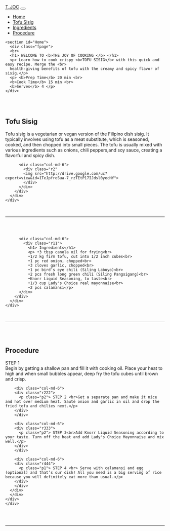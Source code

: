 <!DOCTYPE html>
<html lang="en">
<head>
  <meta charset="UTF-8">
  <meta http-equiv="X-UA-Compatible" content="IE=Edge">
  <meta name="viewport" content="width=device-width, initial-scale=1.0">

  <title>Informative Website</title>
  <link rel="stylesheet" href="style.css">
  <link href="https://cdn.jsdelivr.net/npm/bootstrap@5.3.2/dist/css/bootstrap.min.css" rel="stylesheet">
  <script src="https://cdn.jsdelivr.net/npm/bootstrap@5.3.2/dist/js/bootstrap.bundle.min.js"></script>
  <link href="https://cdn.jsdelivr.net/npm/bootstrap@5.3.2/dist/css/bootstrap.min.css" rel="stylesheet">
  <script src="https://cdn.jsdelivr.net/npm/bootstrap@5.3.2/dist/js/bootstrap.bundle.min.js"></script>
</head>
</head>

<body>
  <div class="navbar navbar-expand-sm bg-secondary navbar-dark fixed-top">
  <div class="container-fluid">
    <a class="navbar-brand" href="#">T_JOC</a>
    <button class="navbar-toggler" type="button" data-bs-toggle="collapse" data-bs-target="#collapsibleNavbar">
      <span class="navbar-toggler-icon"></span>
    </button>
    <div class="collapse navbar-collapse" id="collapsibleNavbar">
      <ul class="navbar-nav">
        <li class="nav-item">
          <a class="nav-link" href="#Home">Home</a>
        </li>
        <li class="nav-item">
          <a class="nav-link" href="#ts">Tofu Sisig</a>
        </li>
        <li class="nav-item">
          <a class="nav-link" href="#ing">Ingredients</a>
        </li>
        <li class="nav-item">
          <a class="nav-link" href="#pro">Procedure</a>
        </li>    
      </ul>
    </div>
  </div>
  </div>
  
    <section id="Home">
      <div class="fpage">
      <br>
      <h1> WELCOME TO <b>THE JOY OF COOKING </b> </h1>
      <p> Learn how to cook crispy <b>TOFU SISIG</b> with this quick and easy recipe. Merge the <br>
      health-giving benefits of tofu with the creamy and spicy flavor of sisig.</p>
      <p> <b>Prep Time</b> 20 min <br>
      <b>Cook Time</b> 15 min <br>
      <b>Serves</b> 4 </p>
    </div>
  </section>
  <br>
  <br>
  <section id="ts">
    <div class="fsection d-flex w-100">
      <div class="container">
        <div class="row">
          <div class="col-md-6">
            <div class="r1">
              <h1> Tofu Sisig </h1>
              <p> Tofu sisig is a vegetarian or vegan version of the Filipino dish sisig. It typically involves using tofu as a meat substitute, which is seasoned, cooked, and then chopped into small pieces. The tofu is usually mixed with various ingredients such as onions, chili peppers,and soy sauce, creating a flavorful and spicy dish. </p>
            </div>
          </div>
          
          <div class="col-md-6">
            <div class="r2"         
            <img src="http://drive.google.com/uc?export=view&id=1TeJpfroSua-7_rzTEtP17IJdsl0yecHY">
            </div>
          </div>
        </div>
      </div>
    </div>
  </section>
  <br>
  <hr>
  <br>
  <br>
  
  <section id="ing">
    <div class="container">
    <div class="Ssection d-flex w-100"> 
      <div class="row">
          <div class="col-md-6">
            <div class="r22"         
            <img src="http://drive.google.com/uc?export=view&id=1TeJpfroSua-7_rzTEtP17IJdsl0yecHY">
            </div>
          </div>
          
          <div class="col-md-6">
            <div class="r11">
              <h1> Ingredients</h1>
              <p> •3 tbsp canola oil for frying<br>
              •1/2 kg firm tofu, cut into 1/2 inch cubes<br>
              •1 pc red onion, chopped<br>
              •3 cloves garlic, chopped<br>
              •1 pc bird’s eye chili (Siling Labuyo)<br>
              •2 pcs fresh long green chili (Siling Pangsigang)<br>
              •Knorr Liquid Seasoning, to taste<br>
              •1/3 cup Lady's Choice real mayonnaise<br>
              •2 pcs calamansi</p>
          </div>
        </div>
      </div>
    </div>
  </section>
  <br>
  <hr>
  <br>
  <br>
  
  <section id="pro">
    <div class="container">
    <div class="Ssection d-flex w-100">
      <div class="row">
        <h1 class="hsec"> Procedure </h1>
        <div class="col-md-6">
        <div class="r111">
          <p class="p1"> STEP 1 <br>Begin by getting a shallow pan and fill it with cooking oil. Place your heat to high and when small bubbles appear, deep fry the tofu cubes until brown and crisp.</p>
        </div>
        </div>
        
        <div class="col-md-6">
        <div class="r222">
          <p class="p2"> STEP 2 <br>Get a separate pan and make it nice and hot over medium heat. Sauté onion and garlic in oil and drop the fried tofu and chilies next.</p>
        </div>
        </div>
        
        <div class="col-md-6">
        <div class="r333">
          <p class="p2"> STEP 3<br>Add Knorr Liquid Seasoning according to your taste. Turn off the heat and add Lady's Choice Mayonnaise and mix well.</p>
        </div>
        </div>
        
        <div class="col-md-6">
        <div class="r444">
          <p class="p1"> STEP 4 <br> Serve with calamansi and egg (optional) and that’s our dish! All you need is a big serving of rice because you will definitely eat more than usual.</p>
        </div>
        </div>
      </div>
      </div>
    </div>
    </div>
  </section>
  <br>
  <br>
  <hr>
  <script src="main.js"></script>
</body>
</html>
